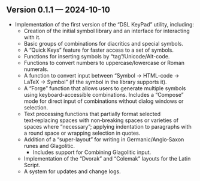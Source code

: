 ## Version 0.1.1 — 2024-10-10

- Implementation of the first version of the “DSL KeyPad” utility, including:
  - Creation of the initial symbol library and an interface for interacting with it.
  - Basic groups of combinations for diacritics and special symbols.
  - A “Quick Keys” feature for faster access to a set of symbols.
  - Functions for inserting symbols by “tag”/Unicode/Alt-code.
  - Functions to convert numbers to uppercase/lowercase or Roman numerals.
  - A function to convert input between “Symbol → HTML-code → LaTeX → Symbol” (if the symbol in the library supports it).
  - A “Forge” function that allows users to generate multiple symbols using keyboard-accessible combinations. Includes a “Compose” mode for direct input of combinations without dialog windows or selection.
  - Text processing functions that partially format selected text‑replacing spaces with non‑breaking spaces or varieties of spaces where “necessary”; applying indentation to paragraphs with a round space or wrapping selection in quotes.
  - Addition of a “super-layout” for writing in Germanic/Anglo‑Saxon runes and Glagolitic.
    - Includes support for Combining Glagolitic input.
  - Implementation of the “Dvorak” and “Colemak” layouts for the Latin Script.
  - A system for updates and change logs.
